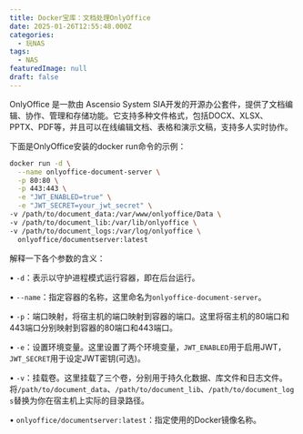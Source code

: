 ```yaml
---
title: Docker宝库：文档处理OnlyOffice
date: 2025-01-26T12:55:48.000Z
categories:
  - 玩NAS
tags:
  - NAS
featuredImage: null
draft: false
---
```

OnlyOffice 是一款由 Ascensio System SIA开发的开源办公套件，提供了文档编辑、协作、管理和存储功能。它支持多种文件格式，包括DOCX、XLSX、PPTX、PDF等，并且可以在线编辑文档、表格和演示文稿，支持多人实时协作。

下面是OnlyOffice安装的docker run命令的示例：

```bash
docker run -d \
  --name onlyoffice-document-server \
  -p 80:80 \
  -p 443:443 \
  -e "JWT_ENABLED=true" \
  -e "JWT_SECRET=your_jwt_secret" \
-v /path/to/document_data:/var/www/onlyoffice/Data \
-v /path/to/document_lib:/var/lib/onlyoffice \
-v /path/to/document_logs:/var/log/onlyoffice \
  onlyoffice/documentserver:latest
```

解释一下各个参数的含义：


• `-d`：表示以守护进程模式运行容器，即在后台运行。

• `--name`：指定容器的名称，这里命名为`onlyoffice-document-server`。

• `-p`：端口映射，将宿主机的端口映射到容器的端口。这里将宿主机的80端口和443端口分别映射到容器的80端口和443端口。

• `-e`：设置环境变量。这里设置了两个环境变量，`JWT_ENABLED`用于启用JWT，`JWT_SECRET`用于设定JWT密钥(可选)。

• `-v`：挂载卷。这里挂载了三个卷，分别用于持久化数据、库文件和日志文件。将`/path/to/document_data`、`/path/to/document_lib`、`/path/to/document_logs`替换为你在宿主机上实际的目录路径。

• `onlyoffice/documentserver:latest`：指定使用的Docker镜像名称。



<!--
自用：
```bash
docker run -d \
  --name onlyoffice \
  -p 8100:80 \
  -e "JWT_ENABLED=true" \
  -e "JWT_SECRET=hotineonlyofficejwt" \
-v /srv/dev-disk-by-uuid-1ad0ebcf-0133-47df-af50-2cb54d10baa6/documents:/var/www/onlyoffice/Data \
-v /opt/onlyoffice/lib:/var/lib/onlyoffice \
-v /opt/onlyoffice/log:/var/log/onlyoffice \
  onlyoffice/documentserver:latest
```
-->
